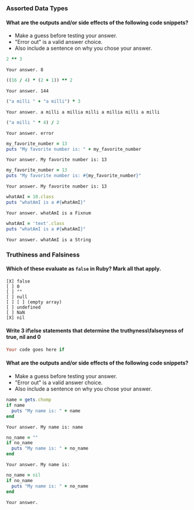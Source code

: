 ### Assorted Data Types

#### What are the outputs and/or side effects of the following code snippets?
* Make a guess before testing your answer.
* "Error out" is a valid answer choice.
* Also include a sentence on why you chose your answer.

```rb
2 ** 3
```
```text
Your answer. 8
```

```rb
((16 / 4) * (2 + 1)) ** 2
```
```text
Your answer. 144
```

```rb
("a milli " + "a milli") * 3
```
```text
Your answer. a milli a millia milli a millia milli a milli
```

```rb
("a milli " * 4) / 2
```
```text
Your answer. error
```

```rb
my_favorite_number = 13
puts "My favorite number is: " + my_favorite_number
```
```text
Your answer. My favorite number is: 13
```

```rb
my_favorite_number = 13
puts "My favorite number is: #{my_favorite_number}"
```
```text
Your answer. My favorite number is: 13
```

```rb
whatAmI = 10.class
puts "whatAmI is a #{whatAmI}"
```
```text
Your answer. whatAmI is a Fixnum
```

```rb
whatAmI = 'text'.class
puts "whatAmI is a #{whatAmI}"
```
```text
Your answer. whatAmI is a String
```

### Truthiness and Falsiness

#### Which of these evaluate as `false` in Ruby? Mark all that apply.

```text
[X] false
[ ] 0
[ ] ""
[ ] null
[ ] [ ] (empty array)
[ ] undefined
[ ] NaN
[X] nil
```
#### Write 3 if\else statements that determine the truthyness\falseyness of true, nil and 0
```rb
Your code goes here if 
```

#### What are the outputs and/or side effects of the following code snippets?
* Make a guess before testing your answer.
* "Error out" is a valid answer choice.
* Also include a sentence on why you chose your answer.

```rb
name = gets.chomp
if name
  puts "My name is: " + name
end
```
```text
Your answer. My name is: name
```

```rb
no_name = ""
if no_name
  puts "My name is: " + no_name
end
```
```text
Your answer. My name is: 
```

```rb
no_name = nil
if no_name
  puts "My name is: " + no_name
end
```
```text
Your answer. 
```
